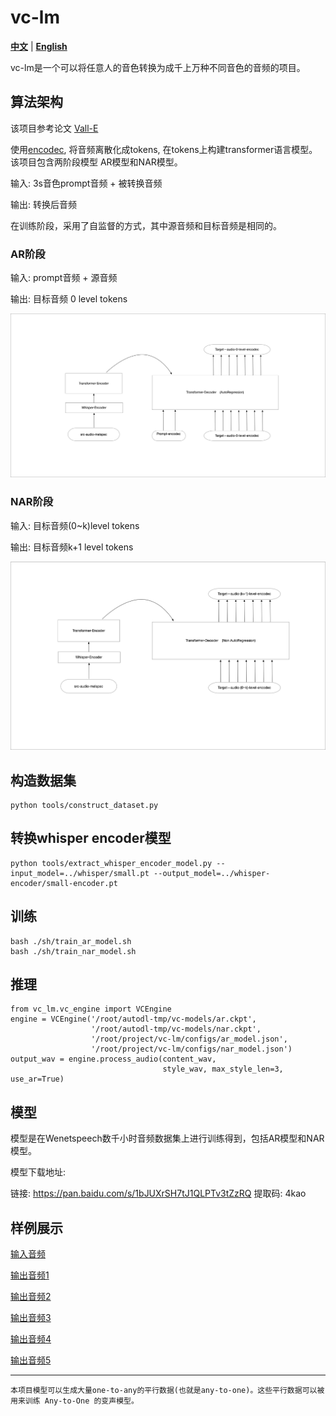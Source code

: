 # vc-lm
[**中文**](./README.md) | [**English**](./README_en.md)

vc-lm是一个可以将任意人的音色转换为成千上万种不同音色的音频的项目。

## 算法架构
该项目参考论文 [Vall-E](https://arxiv.org/abs/2301.02111)

使用[encodec](https://github.com/facebookresearch/encodec),
将音频离散化成tokens, 在tokens上构建transformer语言模型。
该项目包含两阶段模型 AR模型和NAR模型。

输入: 3s音色prompt音频 + 被转换音频

输出: 转换后音频

在训练阶段，采用了自监督的方式，其中源音频和目标音频是相同的。
### AR阶段
输入: prompt音频 + 源音频

输出: 目标音频 0 level tokens

![ar](res/vclm-ar.png)

### NAR阶段
输入: 目标音频(0~k)level tokens

输出: 目标音频k+1 level tokens

![nar](res/vclm-nar.png)

## 构造数据集

```
python tools/construct_dataset.py
```
## 转换whisper encoder模型

```
python tools/extract_whisper_encoder_model.py --input_model=../whisper/small.pt --output_model=../whisper-encoder/small-encoder.pt
```
## 训练
```
bash ./sh/train_ar_model.sh
bash ./sh/train_nar_model.sh
```
## 推理
```
from vc_lm.vc_engine import VCEngine
engine = VCEngine('/root/autodl-tmp/vc-models/ar.ckpt',
                  '/root/autodl-tmp/vc-models/nar.ckpt',
                  '/root/project/vc-lm/configs/ar_model.json',
                  '/root/project/vc-lm/configs/nar_model.json')
output_wav = engine.process_audio(content_wav,
                                  style_wav, max_style_len=3, use_ar=True)           
```

## 模型
模型是在Wenetspeech数千小时音频数据集上进行训练得到，包括AR模型和NAR模型。

模型下载地址:

链接: https://pan.baidu.com/s/1bJUXrSH7tJ1QLPTv3tZzRQ 提取码: 4kao

## 样例展示
[输入音频](res/test-in.wav)

[输出音频1](res/o1.wav)

[输出音频2](res/o2.wav)

[输出音频3](res/o3.wav)

[输出音频4](res/o4.wav)

[输出音频5](res/o5.wav)

---
```
本项目模型可以生成大量one-to-any的平行数据(也就是any-to-one)。这些平行数据可以被用来训练 Any-to-One 的变声模型。
```